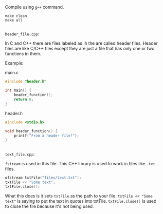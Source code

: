 Compile using ``g++`` command.

```commandline
make clean
make all
```

##

``header_file.cpp``:

In C and C++ there are files labeled as .h the are called header files. Header files are like C/C++ files except they
are just a file that has only one or two functions in them. 

Example:

main.c
```c
#include "header.h"

int main() {
    header_function();
    return 0;
}
```
header.h
```c++
#include <stdio.h>

void header_function() {
    printf("From a header file!");
}
```

##

``text_file.cpp``:

``fstream`` is used in this file. This C++ library is used to work in files like ``.txt`` files.
```c++
ofstream txtFile("files/text.txt");
txtFile << "Some text";
txtFile.close();
```

What this does is it sets ``txtFile`` as the path to your file. ``txtFile << "Some text"`` is saying to put the text in
quotes into txtFile. ``txtFile.close()`` is used to close the file because it's not being used.